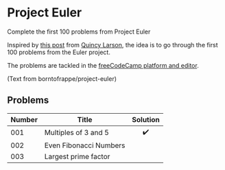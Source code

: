 # Project Euler
Complete the first 100 problems from Project Euler

Inspired by [this post](https://www.freecodecamp.org/news/developer-new-years-resolution-guide/#the-projecteuler100-challenge-the-dark-souls-of-new-year-s-resolutions) from [Quincy Larson](https://twitter.com/ossia), the idea is to go through the first 100 problems from the Euler project.

The problems are tackled in the [freeCodeCamp platform and editor](https://www.freecodecamp.org/learn/coding-interview-prep/project-euler/).

(Text from borntofrappe/project-euler)

## Problems

| Number | Title                  | Solution |
| ------ | ---------------------- | :------: |
| 001    | Multiples of 3 and 5   |    ✔️    |
| 002    | Even Fibonacci Numbers |         |
| 003    | Largest prime factor   |         | 

